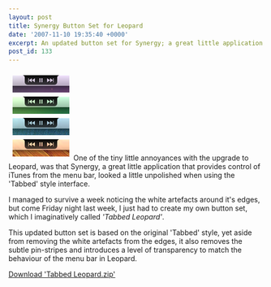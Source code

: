 ```yaml
---
layout: post
title: Synergy Button Set for Leopard
date: '2007-11-10 19:35:40 +0000'
excerpt: An updated button set for Synergy; a great little application that provides control of iTunes from the menu bar.
post_id: 133
---
```

<img class="right" src="/assets/2007/11/tabbedleopard.png" alt="">One of the tiny little annoyances with the upgrade to Leopard, was that Synergy, a great little application that provides control of iTunes from the menu bar, looked a little unpolished when using the 'Tabbed' style interface.

I managed to survive a week noticing the white artefacts around it's edges, but come Friday night last week, I just had to create my own button set, which I imaginatively called *'Tabbed Leopard'*.

This updated button set is based on the original 'Tabbed' style, yet aside from removing the white artefacts from the edges, it also removes the subtle pin-stripes and introduces a level of transparency to match the behaviour of the menu bar in Leopard.

<a class="action" href="http://s3.paulrobertlloyd.com/downloads/tabbedleopard_v100.zip" download>Download 'Tabbed Leopard.zip'</a>